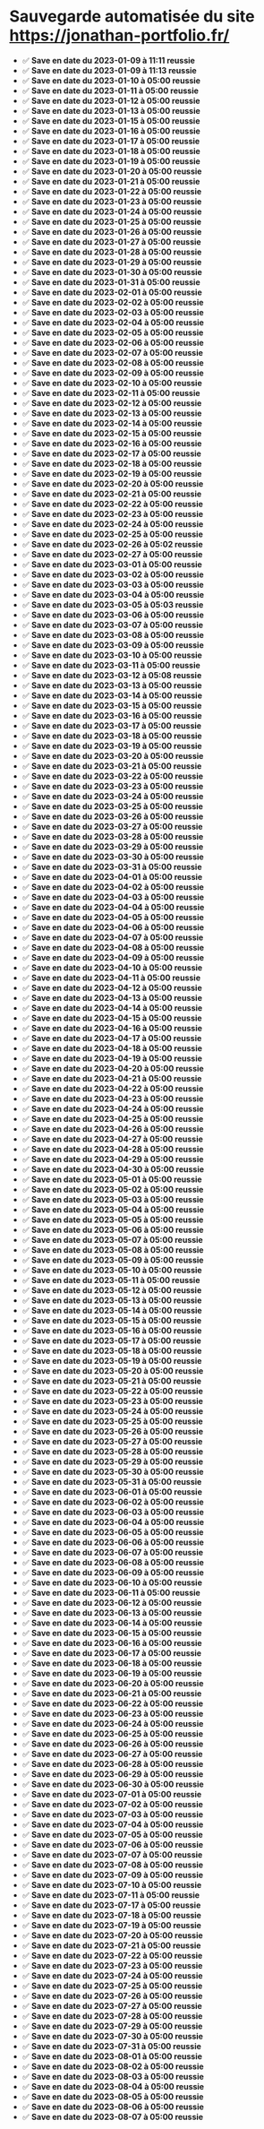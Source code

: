 # Sauvegarde automatisée du site https://jonathan-portfolio.fr/
- ✅ **Save en date du 2023-01-09 à 11:11 reussie**<br>
- ✅ **Save en date du 2023-01-09 à 11:13 reussie**<br>
- ✅ **Save en date du 2023-01-10 à 05:00 reussie**<br>
- ✅ **Save en date du 2023-01-11 à 05:00 reussie**<br>
- ✅ **Save en date du 2023-01-12 à 05:00 reussie**<br>
- ✅ **Save en date du 2023-01-13 à 05:00 reussie**<br>
- ✅ **Save en date du 2023-01-15 à 05:00 reussie**<br>
- ✅ **Save en date du 2023-01-16 à 05:00 reussie**<br>
- ✅ **Save en date du 2023-01-17 à 05:00 reussie**<br>
- ✅ **Save en date du 2023-01-18 à 05:00 reussie**<br>
- ✅ **Save en date du 2023-01-19 à 05:00 reussie**<br>
- ✅ **Save en date du 2023-01-20 à 05:00 reussie**<br>
- ✅ **Save en date du 2023-01-21 à 05:00 reussie**<br>
- ✅ **Save en date du 2023-01-22 à 05:00 reussie**<br>
- ✅ **Save en date du 2023-01-23 à 05:00 reussie**<br>
- ✅ **Save en date du 2023-01-24 à 05:00 reussie**<br>
- ✅ **Save en date du 2023-01-25 à 05:00 reussie**<br>
- ✅ **Save en date du 2023-01-26 à 05:00 reussie**<br>
- ✅ **Save en date du 2023-01-27 à 05:00 reussie**<br>
- ✅ **Save en date du 2023-01-28 à 05:00 reussie**<br>
- ✅ **Save en date du 2023-01-29 à 05:00 reussie**<br>
- ✅ **Save en date du 2023-01-30 à 05:00 reussie**<br>
- ✅ **Save en date du 2023-01-31 à 05:00 reussie**<br>
- ✅ **Save en date du 2023-02-01 à 05:00 reussie**<br>
- ✅ **Save en date du 2023-02-02 à 05:00 reussie**<br>
- ✅ **Save en date du 2023-02-03 à 05:00 reussie**<br>
- ✅ **Save en date du 2023-02-04 à 05:00 reussie**<br>
- ✅ **Save en date du 2023-02-05 à 05:00 reussie**<br>
- ✅ **Save en date du 2023-02-06 à 05:00 reussie**<br>
- ✅ **Save en date du 2023-02-07 à 05:00 reussie**<br>
- ✅ **Save en date du 2023-02-08 à 05:00 reussie**<br>
- ✅ **Save en date du 2023-02-09 à 05:00 reussie**<br>
- ✅ **Save en date du 2023-02-10 à 05:00 reussie**<br>
- ✅ **Save en date du 2023-02-11 à 05:00 reussie**<br>
- ✅ **Save en date du 2023-02-12 à 05:00 reussie**<br>
- ✅ **Save en date du 2023-02-13 à 05:00 reussie**<br>
- ✅ **Save en date du 2023-02-14 à 05:00 reussie**<br>
- ✅ **Save en date du 2023-02-15 à 05:00 reussie**<br>
- ✅ **Save en date du 2023-02-16 à 05:00 reussie**<br>
- ✅ **Save en date du 2023-02-17 à 05:00 reussie**<br>
- ✅ **Save en date du 2023-02-18 à 05:00 reussie**<br>
- ✅ **Save en date du 2023-02-19 à 05:00 reussie**<br>
- ✅ **Save en date du 2023-02-20 à 05:00 reussie**<br>
- ✅ **Save en date du 2023-02-21 à 05:00 reussie**<br>
- ✅ **Save en date du 2023-02-22 à 05:00 reussie**<br>
- ✅ **Save en date du 2023-02-23 à 05:00 reussie**<br>
- ✅ **Save en date du 2023-02-24 à 05:00 reussie**<br>
- ✅ **Save en date du 2023-02-25 à 05:00 reussie**<br>
- ✅ **Save en date du 2023-02-26 à 05:02 reussie**<br>
- ✅ **Save en date du 2023-02-27 à 05:00 reussie**<br>
- ✅ **Save en date du 2023-03-01 à 05:00 reussie**<br>
- ✅ **Save en date du 2023-03-02 à 05:00 reussie**<br>
- ✅ **Save en date du 2023-03-03 à 05:00 reussie**<br>
- ✅ **Save en date du 2023-03-04 à 05:00 reussie**<br>
- ✅ **Save en date du 2023-03-05 à 05:03 reussie**<br>
- ✅ **Save en date du 2023-03-06 à 05:00 reussie**<br>
- ✅ **Save en date du 2023-03-07 à 05:00 reussie**<br>
- ✅ **Save en date du 2023-03-08 à 05:00 reussie**<br>
- ✅ **Save en date du 2023-03-09 à 05:00 reussie**<br>
- ✅ **Save en date du 2023-03-10 à 05:00 reussie**<br>
- ✅ **Save en date du 2023-03-11 à 05:00 reussie**<br>
- ✅ **Save en date du 2023-03-12 à 05:08 reussie**<br>
- ✅ **Save en date du 2023-03-13 à 05:00 reussie**<br>
- ✅ **Save en date du 2023-03-14 à 05:00 reussie**<br>
- ✅ **Save en date du 2023-03-15 à 05:00 reussie**<br>
- ✅ **Save en date du 2023-03-16 à 05:00 reussie**<br>
- ✅ **Save en date du 2023-03-17 à 05:00 reussie**<br>
- ✅ **Save en date du 2023-03-18 à 05:00 reussie**<br>
- ✅ **Save en date du 2023-03-19 à 05:00 reussie**<br>
- ✅ **Save en date du 2023-03-20 à 05:00 reussie**<br>
- ✅ **Save en date du 2023-03-21 à 05:00 reussie**<br>
- ✅ **Save en date du 2023-03-22 à 05:00 reussie**<br>
- ✅ **Save en date du 2023-03-23 à 05:00 reussie**<br>
- ✅ **Save en date du 2023-03-24 à 05:00 reussie**<br>
- ✅ **Save en date du 2023-03-25 à 05:00 reussie**<br>
- ✅ **Save en date du 2023-03-26 à 05:00 reussie**<br>
- ✅ **Save en date du 2023-03-27 à 05:00 reussie**<br>
- ✅ **Save en date du 2023-03-28 à 05:00 reussie**<br>
- ✅ **Save en date du 2023-03-29 à 05:00 reussie**<br>
- ✅ **Save en date du 2023-03-30 à 05:00 reussie**<br>
- ✅ **Save en date du 2023-03-31 à 05:00 reussie**<br>
- ✅ **Save en date du 2023-04-01 à 05:00 reussie**<br>
- ✅ **Save en date du 2023-04-02 à 05:00 reussie**<br>
- ✅ **Save en date du 2023-04-03 à 05:00 reussie**<br>
- ✅ **Save en date du 2023-04-04 à 05:00 reussie**<br>
- ✅ **Save en date du 2023-04-05 à 05:00 reussie**<br>
- ✅ **Save en date du 2023-04-06 à 05:00 reussie**<br>
- ✅ **Save en date du 2023-04-07 à 05:00 reussie**<br>
- ✅ **Save en date du 2023-04-08 à 05:00 reussie**<br>
- ✅ **Save en date du 2023-04-09 à 05:00 reussie**<br>
- ✅ **Save en date du 2023-04-10 à 05:00 reussie**<br>
- ✅ **Save en date du 2023-04-11 à 05:00 reussie**<br>
- ✅ **Save en date du 2023-04-12 à 05:00 reussie**<br>
- ✅ **Save en date du 2023-04-13 à 05:00 reussie**<br>
- ✅ **Save en date du 2023-04-14 à 05:00 reussie**<br>
- ✅ **Save en date du 2023-04-15 à 05:00 reussie**<br>
- ✅ **Save en date du 2023-04-16 à 05:00 reussie**<br>
- ✅ **Save en date du 2023-04-17 à 05:00 reussie**<br>
- ✅ **Save en date du 2023-04-18 à 05:00 reussie**<br>
- ✅ **Save en date du 2023-04-19 à 05:00 reussie**<br>
- ✅ **Save en date du 2023-04-20 à 05:00 reussie**<br>
- ✅ **Save en date du 2023-04-21 à 05:00 reussie**<br>
- ✅ **Save en date du 2023-04-22 à 05:00 reussie**<br>
- ✅ **Save en date du 2023-04-23 à 05:00 reussie**<br>
- ✅ **Save en date du 2023-04-24 à 05:00 reussie**<br>
- ✅ **Save en date du 2023-04-25 à 05:00 reussie**<br>
- ✅ **Save en date du 2023-04-26 à 05:00 reussie**<br>
- ✅ **Save en date du 2023-04-27 à 05:00 reussie**<br>
- ✅ **Save en date du 2023-04-28 à 05:00 reussie**<br>
- ✅ **Save en date du 2023-04-29 à 05:00 reussie**<br>
- ✅ **Save en date du 2023-04-30 à 05:00 reussie**<br>
- ✅ **Save en date du 2023-05-01 à 05:00 reussie**<br>
- ✅ **Save en date du 2023-05-02 à 05:00 reussie**<br>
- ✅ **Save en date du 2023-05-03 à 05:00 reussie**<br>
- ✅ **Save en date du 2023-05-04 à 05:00 reussie**<br>
- ✅ **Save en date du 2023-05-05 à 05:00 reussie**<br>
- ✅ **Save en date du 2023-05-06 à 05:00 reussie**<br>
- ✅ **Save en date du 2023-05-07 à 05:00 reussie**<br>
- ✅ **Save en date du 2023-05-08 à 05:00 reussie**<br>
- ✅ **Save en date du 2023-05-09 à 05:00 reussie**<br>
- ✅ **Save en date du 2023-05-10 à 05:00 reussie**<br>
- ✅ **Save en date du 2023-05-11 à 05:00 reussie**<br>
- ✅ **Save en date du 2023-05-12 à 05:00 reussie**<br>
- ✅ **Save en date du 2023-05-13 à 05:00 reussie**<br>
- ✅ **Save en date du 2023-05-14 à 05:00 reussie**<br>
- ✅ **Save en date du 2023-05-15 à 05:00 reussie**<br>
- ✅ **Save en date du 2023-05-16 à 05:00 reussie**<br>
- ✅ **Save en date du 2023-05-17 à 05:00 reussie**<br>
- ✅ **Save en date du 2023-05-18 à 05:00 reussie**<br>
- ✅ **Save en date du 2023-05-19 à 05:00 reussie**<br>
- ✅ **Save en date du 2023-05-20 à 05:00 reussie**<br>
- ✅ **Save en date du 2023-05-21 à 05:00 reussie**<br>
- ✅ **Save en date du 2023-05-22 à 05:00 reussie**<br>
- ✅ **Save en date du 2023-05-23 à 05:00 reussie**<br>
- ✅ **Save en date du 2023-05-24 à 05:00 reussie**<br>
- ✅ **Save en date du 2023-05-25 à 05:00 reussie**<br>
- ✅ **Save en date du 2023-05-26 à 05:00 reussie**<br>
- ✅ **Save en date du 2023-05-27 à 05:00 reussie**<br>
- ✅ **Save en date du 2023-05-28 à 05:00 reussie**<br>
- ✅ **Save en date du 2023-05-29 à 05:00 reussie**<br>
- ✅ **Save en date du 2023-05-30 à 05:00 reussie**<br>
- ✅ **Save en date du 2023-05-31 à 05:00 reussie**<br>
- ✅ **Save en date du 2023-06-01 à 05:00 reussie**<br>
- ✅ **Save en date du 2023-06-02 à 05:00 reussie**<br>
- ✅ **Save en date du 2023-06-03 à 05:00 reussie**<br>
- ✅ **Save en date du 2023-06-04 à 05:00 reussie**<br>
- ✅ **Save en date du 2023-06-05 à 05:00 reussie**<br>
- ✅ **Save en date du 2023-06-06 à 05:00 reussie**<br>
- ✅ **Save en date du 2023-06-07 à 05:00 reussie**<br>
- ✅ **Save en date du 2023-06-08 à 05:00 reussie**<br>
- ✅ **Save en date du 2023-06-09 à 05:00 reussie**<br>
- ✅ **Save en date du 2023-06-10 à 05:00 reussie**<br>
- ✅ **Save en date du 2023-06-11 à 05:00 reussie**<br>
- ✅ **Save en date du 2023-06-12 à 05:00 reussie**<br>
- ✅ **Save en date du 2023-06-13 à 05:00 reussie**<br>
- ✅ **Save en date du 2023-06-14 à 05:00 reussie**<br>
- ✅ **Save en date du 2023-06-15 à 05:00 reussie**<br>
- ✅ **Save en date du 2023-06-16 à 05:00 reussie**<br>
- ✅ **Save en date du 2023-06-17 à 05:00 reussie**<br>
- ✅ **Save en date du 2023-06-18 à 05:00 reussie**<br>
- ✅ **Save en date du 2023-06-19 à 05:00 reussie**<br>
- ✅ **Save en date du 2023-06-20 à 05:00 reussie**<br>
- ✅ **Save en date du 2023-06-21 à 05:00 reussie**<br>
- ✅ **Save en date du 2023-06-22 à 05:00 reussie**<br>
- ✅ **Save en date du 2023-06-23 à 05:00 reussie**<br>
- ✅ **Save en date du 2023-06-24 à 05:00 reussie**<br>
- ✅ **Save en date du 2023-06-25 à 05:00 reussie**<br>
- ✅ **Save en date du 2023-06-26 à 05:00 reussie**<br>
- ✅ **Save en date du 2023-06-27 à 05:00 reussie**<br>
- ✅ **Save en date du 2023-06-28 à 05:00 reussie**<br>
- ✅ **Save en date du 2023-06-29 à 05:00 reussie**<br>
- ✅ **Save en date du 2023-06-30 à 05:00 reussie**<br>
- ✅ **Save en date du 2023-07-01 à 05:00 reussie**<br>
- ✅ **Save en date du 2023-07-02 à 05:00 reussie**<br>
- ✅ **Save en date du 2023-07-03 à 05:00 reussie**<br>
- ✅ **Save en date du 2023-07-04 à 05:00 reussie**<br>
- ✅ **Save en date du 2023-07-05 à 05:00 reussie**<br>
- ✅ **Save en date du 2023-07-06 à 05:00 reussie**<br>
- ✅ **Save en date du 2023-07-07 à 05:00 reussie**<br>
- ✅ **Save en date du 2023-07-08 à 05:00 reussie**<br>
- ✅ **Save en date du 2023-07-09 à 05:00 reussie**<br>
- ✅ **Save en date du 2023-07-10 à 05:00 reussie**<br>
- ✅ **Save en date du 2023-07-11 à 05:00 reussie**<br>
- ✅ **Save en date du 2023-07-17 à 05:00 reussie**<br>
- ✅ **Save en date du 2023-07-18 à 05:00 reussie**<br>
- ✅ **Save en date du 2023-07-19 à 05:00 reussie**<br>
- ✅ **Save en date du 2023-07-20 à 05:00 reussie**<br>
- ✅ **Save en date du 2023-07-21 à 05:00 reussie**<br>
- ✅ **Save en date du 2023-07-22 à 05:00 reussie**<br>
- ✅ **Save en date du 2023-07-23 à 05:00 reussie**<br>
- ✅ **Save en date du 2023-07-24 à 05:00 reussie**<br>
- ✅ **Save en date du 2023-07-25 à 05:00 reussie**<br>
- ✅ **Save en date du 2023-07-26 à 05:00 reussie**<br>
- ✅ **Save en date du 2023-07-27 à 05:00 reussie**<br>
- ✅ **Save en date du 2023-07-28 à 05:00 reussie**<br>
- ✅ **Save en date du 2023-07-29 à 05:00 reussie**<br>
- ✅ **Save en date du 2023-07-30 à 05:00 reussie**<br>
- ✅ **Save en date du 2023-07-31 à 05:00 reussie**<br>
- ✅ **Save en date du 2023-08-01 à 05:00 reussie**<br>
- ✅ **Save en date du 2023-08-02 à 05:00 reussie**<br>
- ✅ **Save en date du 2023-08-03 à 05:00 reussie**<br>
- ✅ **Save en date du 2023-08-04 à 05:00 reussie**<br>
- ✅ **Save en date du 2023-08-05 à 05:00 reussie**<br>
- ✅ **Save en date du 2023-08-06 à 05:00 reussie**<br>
- ✅ **Save en date du 2023-08-07 à 05:00 reussie**<br>

